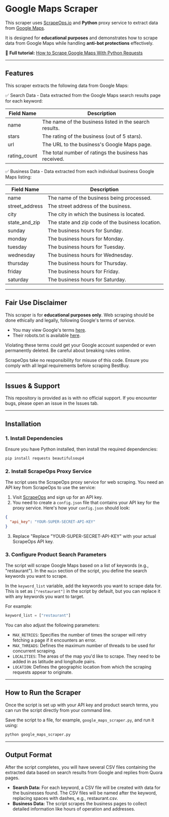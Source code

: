 # Google Maps Scraper  

This scraper uses [ScrapeOps.io](https://scrapeops.io/) and **Python** proxy service to extract data from [Google Maps](https://www.google.com/maps/).

It is designed for **educational purposes** and demonstrates how to scrape data from Google Maps while handling **anti-bot protections** effectively.  

📖 **Full tutorial:** [How to Scrape Google Maps With Python Requests](https://scrapeops.io/python-web-scraping-playbook/python-scrape-google-maps/)

---

## Features  

This scraper extracts the following data from Google Maps:


✅ Search Data - Data extracted from the Google Maps search results page for each keyword: 

| **Field Name**      | **Description**                                                   |
|---------------|-----------------------------------------------------|
| name          | The name of the business listed in the search results. |
| stars         | The rating of the business (out of 5 stars).        |
| url           | The URL to the business's Google Maps page.         |
| rating_count  | The total number of ratings the business has received. |



✅ Business Data - Data extracted from each individual business Google Maps listing:

| Field Name     | Description                                           |
|----------------|-------------------------------------------------------|
| name           | The name of the business being processed.             |
| street_address | The street address of the business.                  |
| city           | The city in which the business is located.            |
| state_and_zip  | The state and zip code of the business location.      |
| sunday         | The business hours for Sunday.                        |
| monday         | The business hours for Monday.                        |
| tuesday        | The business hours for Tuesday.                       |
| wednesday      | The business hours for Wednesday.                     |
| thursday       | The business hours for Thursday.                      |
| friday         | The business hours for Friday.                        |
| saturday       | The business hours for Saturday.                      |




---

## Fair Use Disclaimer
This scraper is for **educational purposes only**. Web scraping should be done ethically and legally, following Google's terms of service.

- You may view Google's terms [here](https://cloud.google.com/maps-platform/terms). 
- Their robots.txt is available [here](https://www.google.com/robots.txt).

Violating these terms could get your Google account suspended or even permanently deleted. Be careful about breaking rules online.

ScrapeOps take no responsibility for misuse of this code. Ensure you comply with all legal requirements before scraping BestBuy.

---

## Issues & Support
This repository is provided as is with no official support. If you encounter bugs, please open an issue in the Issues tab.

---

## Installation  

### 1. Install Dependencies  
Ensure you have Python installed, then install the required dependencies:  

```bash
pip install requests beautifulsoup4
```

### 2.  Install ScrapeOps Proxy Service
The script uses the ScrapeOps proxy service for web scraping. You need an API key from ScrapeOps to use the service:

1. Visit [ScrapeOps](https://scrapeops.io/) and sign up for an API key.
2. You need to create a `config.json` file that contains your API key for the proxy service. Here's how your `config.json` should look:

```json
{
  "api_key": "YOUR-SUPER-SECRET-API-KEY"
}
```

3. Replace "Replace "YOUR-SUPER-SECRET-API-KEY" with your actual ScrapeOps API key.




### 3. Configure Product Search Parameters
The script will scrape Google Maps based on a list of keywords (e.g., "restaurant"). In the `main` section of the script, you define the search keywords you want to scrape. 

In the `keyword_list` variable, add the keywords you want to scrape data for. This is set as `["restaurant"]` in the script by default, but you can replace it with any keywords you want to target.

For example:

```python
keyword_list = ["restaurant"]
```

You can also adjust the following parameters:

- `MAX_RETRIES`: Specifies the number of times the scraper will retry fetching a page if it encounters an error.
- `MAX_THREADS`: Defines the maximum number of threads to be used for concurrent scraping.
- `LOCALITIES`: The areas of the map you'd like to scrape. They need to be added in as latitude and longitude pairs.
- `LOCATION`: Defines the geographic location from which the scraping requests appear to originate.


---

## How to Run the Scraper
Once the script is set up with your API key and product search terms, you can run the script directly from your command line.

Save the script to a file, for example, `google_maps_scraper.py`, and run it using:


```bash
python google_maps_scraper.py
```

---

## Output Format
After the script completes, you will have several CSV files containing the extracted data based on search results from Google and replies from Quora pages.
 
- **Search Data:** For each keyword, a CSV file will be created with data for the businesses found. The CSV files will be named after the keyword, replacing spaces with dashes, e.g., restaurant.csv.
- **Business Data:** The script scrapes the business pages to collect detailed information like hours of operation and addresses.

